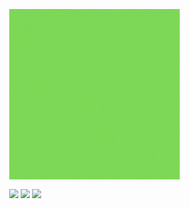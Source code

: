 <p align="center"><img src="logo.gif" width="300" height="300"/></p>

&nbsp;&nbsp;&nbsp;&nbsp;&nbsp;&nbsp;&nbsp;&nbsp;&nbsp;&nbsp;&nbsp;&nbsp;&nbsp;&nbsp;&nbsp;&nbsp;&nbsp;&nbsp;&nbsp;&nbsp;&nbsp;&nbsp;&nbsp;&nbsp;&nbsp;&nbsp;[![](https://img.shields.io/badge/Made%20With-PyTorch-7C5CD5?style=for-the-badge&logo=Pytorch)](https://pytorch.org/ "PyTorch")
[![](https://img.shields.io/badge/Architecture-ResNet-green?style=for-the-badge&logo=trtr)](https://arxiv.org/pdf/1512.03385.pdf "Deep Residual Networks")
[![](https://img.shields.io/badge/Image%20Augmentations-Albumentations-F34423?style=for-the-badge&logo=Albumentations)](https://www.tensorflow.org "Tensorflow")
